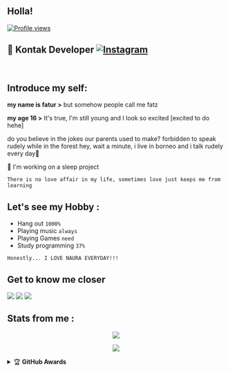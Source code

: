 ## Holla!

[![Profile views](https://gpvc.arturio.dev/fatur285)](https://github.com/fatur285) 

## 📲 Kontak Developer [![Instagram](https://img.shields.io/badge/instagram-e95950.svg?style=for-the-badge&logo=instagram)](https://instagram.com/fturhmannn) 
<br>

## Introduce my self:
**my name is fatur >** but somehow people call me fatz

**my age 16 >**
It's true, I'm still young and I look so excited
[excited to do hehe]

do you believe in the jokes our parents used to make? forbidden to speak rudely while in the forest
hey, 
wait a minute, i live in borneo and i talk rudely every day🧟

🔭 I'm working on a sleep project

```There is no love affair in my life, sometimes love just keeps me from learning```

## Let's see my Hobby :
- Hang out  ```1000%```
- Playing music  ```always```
- Playing Games  ```need```
- Study programming  ```37%```

```Honestly... I LOVE NAURA EVERYDAY!!!```

## Get to know me closer 
</p>
<img src="https://user-images.githubusercontent.com/73097560/115834477-dbab4500-a447-11eb-908a-139a6edaec5c.gif">
     <a href="https://instagram.com/fturhmannn" target="blank"><img src="https://img.icons8.com/nolan/55/instagram-new.png" /></a>
<img src="https://user-images.githubusercontent.com/73097560/115834477-dbab4500-a447-11eb-908a-139a6edaec5c.gif">


## Stats from me :
<p align="center">
<a href="https://github.com/fatur285">
<img src="https://github-readme-stats.vercel.app/api?username=fatur285&show_icons=true&theme=tokyonight">
</a>
</p>

<p align="center">
<a href="https://github.com/fatur285">
<img src="https://github-readme-stats.vercel.app/api/top-langs/?username=fatur285&theme=radical&layout=compact">
</a>
</p>

<details>
    <summary>&#127942 <b>GitHub Awards</b></summary><br/>

![Github Trophy](https://github-profile-trophy.vercel.app/?username=fatur285)

</details>

